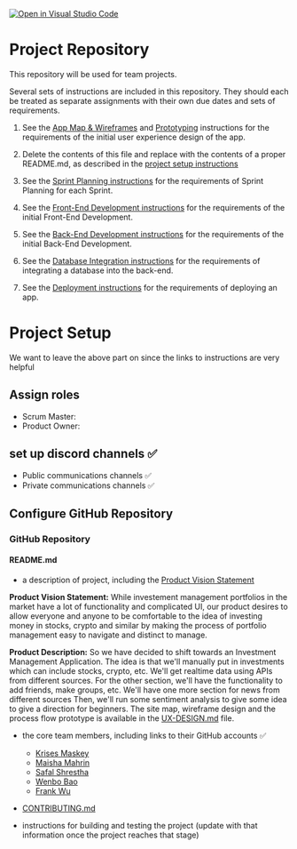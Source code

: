 [![Open in Visual Studio Code](https://classroom.github.com/assets/open-in-vscode-c66648af7eb3fe8bc4f294546bfd86ef473780cde1dea487d3c4ff354943c9ae.svg)](https://classroom.github.com/online_ide?assignment_repo_id=8742460&assignment_repo_type=AssignmentRepo)

# Project Repository

This repository will be used for team projects.

Several sets of instructions are included in this repository. They should each be treated as separate assignments with their own due dates and sets of requirements.

1. See the [App Map & Wireframes](instructions-0a-app-map-wireframes.md) and [Prototyping](./instructions-0b-prototyping.md) instructions for the requirements of the initial user experience design of the app.

1. Delete the contents of this file and replace with the contents of a proper README.md, as described in the [project setup instructions](./instructions-0c-project-setup.md)

1. See the [Sprint Planning instructions](instructions-0d-sprint-planning.md) for the requirements of Sprint Planning for each Sprint.

1. See the [Front-End Development instructions](./instructions-1-front-end.md) for the requirements of the initial Front-End Development.

1. See the [Back-End Development instructions](./instructions-2-back-end.md) for the requirements of the initial Back-End Development.

1. See the [Database Integration instructions](./instructions-3-database.md) for the requirements of integrating a database into the back-end.

1. See the [Deployment instructions](./instructions-4-deployment.md) for the requirements of deploying an app.






# Project Setup
We want to leave the above part on since the links to instructions are very helpful

## Assign roles
- Scrum Master:
- Product Owner:

## set up discord channels ✅
- Public communications channels ✅
- Private communications channels ✅

## Configure GitHub Repository
### GitHub Repository
#### README.md
- a description of project, including the [Product Vision Statement](https://knowledge.kitchen/Scrum_development_framework#Product_vision_statement)

**Product Vision Statement:**
While investement management portfolios in the market have a lot of functionality and complicated UI, our product desires to allow everyone and anyone to be comfortable to the idea of investing money in stocks, crypto and similar by making the process of portfolio management easy to navigate and distinct to manage.

**Product Description:**
So we have decided to shift towards an Investment Management Application.
The idea is that we'll manually put in investments which can include stocks, crypto, etc.
We'll get realtime data using APIs from different sources.
For the other section, we'll have the functionality to add friends, make groups, etc.
We'll have one more section for news from different sources
Then, we'll run some sentiment analysis to give some idea to give a direction for beginners.
The site map, wireframe design and the process flow prototype is available in the [UX-DESIGN.md](https://github.com/agiledev-students-fall2022/final-project-team-almaal/blob/master/UX-DESIGN.md) file.

- the core team members, including links to their GitHub accounts ✅
  - [Krises Maskey](https://github.com/KrisesMaskey)
  - [Maisha Mahrin](https://github.com/maishahoq)
  - [Safal Shrestha](https://github.com/safal312)
  - [Wenbo Bao](https://github.com/Wenbo-Bao)
  - [Frank Wu](https://github.com/zw2700)

- [CONTRIBUTING.md](./CONTRIBUTING.md)

- instructions for building and testing the project (update with that information once the project reaches that stage)